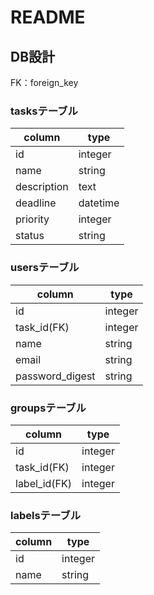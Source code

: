 # README
## DB設計
FK：foreign_key

### tasksテーブル

|column     |type    |
|-----------|--------|
|id         |integer |
|name       |string  |
|description|text    |
|deadline   |datetime|
|priority   |integer |
|status     |string  |

### usersテーブル

|column         |type   |
|---------------|-------|
|id             |integer|
|task_id(FK)    |integer|
|name           |string |
|email          |string |
|password_digest|string |

### groupsテーブル

|column      |type   |
|------------|-------|
|id          |integer|
|task_id(FK) |integer|
|label_id(FK)|integer|

### labelsテーブル

|column|type   |
|------|-------|
|id    |integer|
|name  |string |
